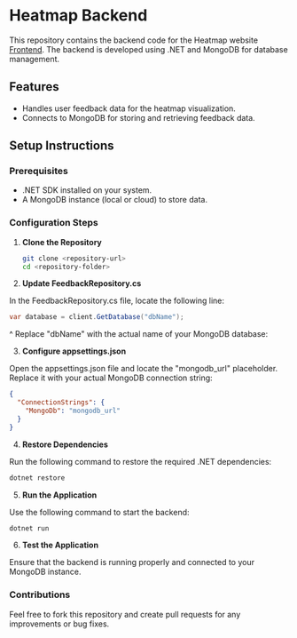 # Heatmap Backend

This repository contains the backend code for the Heatmap website [Frontend](https://github.com/yigitbozyaka/angular-heatmap). The backend is developed using .NET and MongoDB for database management.

## Features

- Handles user feedback data for the heatmap visualization.
- Connects to MongoDB for storing and retrieving feedback data.

## Setup Instructions

### Prerequisites

- .NET SDK installed on your system.
- A MongoDB instance (local or cloud) to store data.

### Configuration Steps

1. **Clone the Repository**

   ```bash
   git clone <repository-url>
   cd <repository-folder>

2. **Update FeedbackRepository.cs**

In the FeedbackRepository.cs file, locate the following line:

```csharp
var database = client.GetDatabase("dbName");
```
^ Replace "dbName" with the actual name of your MongoDB database:

3. **Configure appsettings.json**

Open the appsettings.json file and locate the "mongodb_url" placeholder. Replace it with your actual MongoDB connection string:

```json
{
  "ConnectionStrings": {
    "MongoDb": "mongodb_url"
  }
}
```
4. **Restore Dependencies**

Run the following command to restore the required .NET dependencies:

```bash
dotnet restore
```

5. **Run the Application**

Use the following command to start the backend:

```bash
dotnet run
````

6. **Test the Application**

Ensure that the backend is running properly and connected to your MongoDB instance.

### Contributions
Feel free to fork this repository and create pull requests for any improvements or bug fixes.
